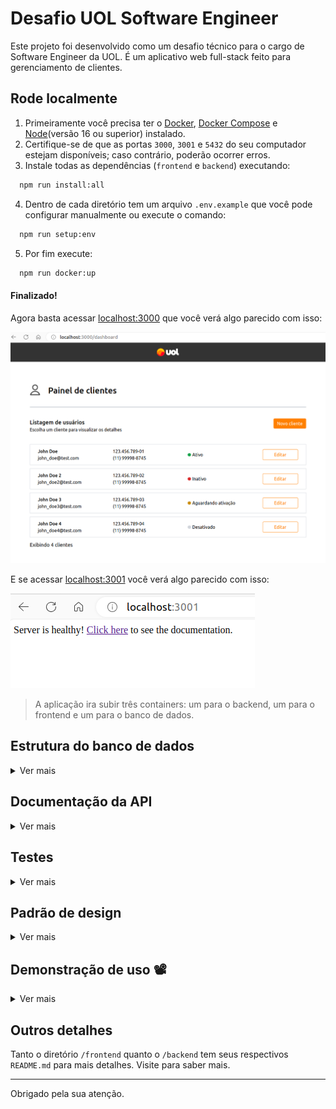# Desafio UOL Software Engineer

Este projeto foi desenvolvido como um desafio técnico para o cargo de Software Engineer da UOL.
É um aplicativo web full-stack feito para gerenciamento de clientes.

## Rode localmente

  1. Primeiramente você precisa ter o [Docker](https://docs.docker.com/engine/install/ubuntu/), [Docker Compose](https://docs.docker.com/compose/install/) e [Node](https://nodejs.org/en)(versão 16 ou superior) instalado.
  2. Certifique-se de que as portas `3000`, `3001` e `5432` do seu computador estejam disponíveis; caso contrário, poderão ocorrer erros.
  3. Instale todas as dependências (`frontend` e `backend`) executando:
  ```bash
    npm run install:all
  ```
  4. Dentro de cada diretório tem um arquivo `.env.example` que você pode configurar manualmente ou execute o comando:
  ```bash
    npm run setup:env
  ```
  5. Por fim execute:
  ```bash
    npm run docker:up
  ```
#### Finalizado! <br>
Agora basta acessar [localhost:3000](http://localhost:3000/) que você verá algo parecido com isso:

![healthy frontend](/assets/preview-frontend.png)

E se acessar [localhost:3001](http://localhost:3001/) você verá algo parecido com isso:

![healthy backend](/assets/preview-backend.png)

> A aplicação ira subir três containers: um para o backend, um para o frontend e um para o banco de dados.

## Estrutura do banco de dados
<details> <summary>Ver mais</summary>


O banco de dados utilizada foi o [Postgres](https://www.postgresql.org/) pela sua rapidez, versatilidade e facilidade de utilização. A estrutura escolhida foi a seguinte.

![db-structure](/assets/preview-db.png)
</details>

## Documentação da API

<details> <summary>Ver mais</summary>

### Criar cliente

![#f03c15](https://placehold.co/15x15/49CC90/49CC90.png) &nbsp;**POST**

```
/customer
```

| Parametro   | Tipo       | Descrição                           |
| :---------- | :--------- | :---------------------------------- |
| `fullName` | `string` | Obrigatório |
| `email` | `string` | Obrigatório |
| `phoneNumber` | `string` | Obrigatório |
| `cpf` | `string` | Obrigatório |
| `statusId` | `number` | Obrigatório |

<details> <summary> Retorno esperado </summary> 

* status code `201`

```bash
{
  "id": 1,
  "fullName": "Jorel",
  "email": "jorel@email.com",
  "phoneNumber": "11111111111",
  "cpf": "11111111111",
  "statusId": 1,
  "updatedAt": "2024-03-18T00:42:34.179Z",
  "createdAt": "2024-03-18T00:42:34.179Z"
}
```
</details>

___

### Atualizar cliente

![#f03c15](https://placehold.co/15x15/49CC90/49CC90.png) &nbsp;**POST**

```
/customer
```

| Parametro   | Tipo       | Descrição                           |
| :---------- | :--------- | :---------------------------------- |
| `id` | `number` | Obrigatório |
| `fullName` | `string` | Obrigatório |
| `email` | `string` | Obrigatório |
| `phoneNumber` | `string` | Obrigatório |
| `cpf` | `string` | Obrigatório |
| `statusId` | `number` | Obrigatório |

<details> <summary> Retorno esperado </summary> 

* status code `200`

```bash
{
  "id": 1,
  "fullName": "Jorel 2",
  "email": "jorel2@email.com",
  "phoneNumber": "33333333333",
  "cpf": "33333333333",
  "statusId": 2
}
```
</details>

___


### Buscar todos os clientes

![#f03c15](https://placehold.co/15x15/61AFFE/61AFFE.png) &nbsp;**GET**

```
/customer
```

| Query parametros   | Tipo       | Descrição                           |
| :---------- | :--------- | :---------------------------------- |
| `limit` | `string` | `10` valor padrão |
| `offset` | `string` | `0` valor padrão |

<details> <summary> Retorno esperado </summary> 

* status code `200`

```bash
[
  {
    "id": 1,
    "fullName": "Jorel",
    "email": "jorel@email.com",
    "cpf": "11111111111",
    "phoneNumber": "11111111111",
    "createdAt": "2024-03-18T00:42:34.179Z",
    "updatedAt": "2024-03-18T00:42:34.179Z",
    "status": {
      "name": "Ativo",
      "id": 1
    }
  },
  {
    "id": 2,
    "fullName": "Lara",
    "email": "lara@email.com",
    "cpf": "22222222222",
    "phoneNumber": "22222222222",
    "createdAt": "2024-03-18T00:42:34.179Z",
    "updatedAt": "2024-03-18T00:42:34.179Z",
    "status": {
      "name": "Inativo",
      "id": 2
    }
  },
]
```

</details>

___


### Buscar cliente por `id`

![#f03c15](https://placehold.co/15x15/61AFFE/61AFFE.png) &nbsp;**GET**

```
/customer/:id
```

<details> <summary> Retorno esperado </summary> 

* status code `200`

```bash
{
  "id": 1,
  "fullName": "Jorel",
  "email": "jorel@email.com",
  "cpf": "11111111111",
  "phoneNumber": "11111111111",
  "status": {
    "name": "Ativo",
    "id": 1
  },
  "createdAt": "2024-03-18T00:01:12.968Z",
  "updatedAt": "2024-03-18T00:01:12.968Z"
}
```

</details>

___


### Buscar todos os status

![#f03c15](https://placehold.co/15x15/61AFFE/61AFFE.png) &nbsp;**GET**

```
/status
```

<details> <summary> Retorno esperado </summary> 

* status code `200`

```bash
[
  {
    "id": 1,
    "name": "Ativo"
  },
  {
    "id": 2,
    "name": "Inativo"
  },
  {
    "id": 3,
    "name": "Aguardando ativação"
  },
  {
    "id": 4,
    "name": "Desativado"
  }
]
```

</details>

</details>


## Testes

<details> <summary>Ver mais</summary>

<br>

<details> <summary>Backend</summary>

Os testes unitários do `backend` foram feitos pelo `Mocha`, `Chai`, e `Sinon`. Também `nyc` foi utilizado para mostrar a cobertura.

### Executar

Para executar os testes:
```bash
  npm run test:backend:coverage
```

Se tudo ocorrer bem, você vera alguma coisa parecida com isso:
![preview-test-api-coverage](/assets/preview-tests-backend-coverage.png)

</details>

<details> <summary>Frontend</summary>

Os testes unitários do `frontend` foram feitos pelo `Jest` com auxílio do `Babel`.

### Executar

Para executar os testes:
```bash
  npm run test:frontend:coverage
```

Se tudo ocorrer bem, você vera alguma coisa parecida com isso:
![preview-test-api-coverage](/assets/preview-tests-frontend-coverage.png)

</details>

</details>


## Padrão de design

<details> <summary>Ver mais</summary>

<br>

<details> <summary>Backend</summary>

### Padrão de design MSC
#### Visão Geral
O padrão arquitetural MSC (Model, Service, Controller) fornece uma abordagem estruturada para construir APIs, segregando responsabilidades em camadas distintas: Model, Service e Controller. Essa separação aprimora a manutenibilidade, facilita a solução de problemas, promove a escalabilidade dentro da aplicação e facilidade nos testes de unidade.

#### Model
A camada Model serve como a interface para interações com o banco de dados. Ela encapsula todas as operações relacionadas ao banco de dados, como consulta, inserção, atualização e exclusão de dados. Ao lidar com essas tarefas, o Model garante a integridade e consistência dos dados, enquanto abstrai a complexidade do banco de dados de outras camadas.

#### Service
A camada Service encapsula a lógica de negócios e regras da aplicação. Ela utiliza as funcionalidades fornecidas pela camada Model e implementa a lógica principal necessária para processar solicitações. Essa camada orquestra diferentes operações, impõe regras de negócios e atua como intermediária entre o Controller e o Model.

#### Controller
A camada Controller serve como ponto de entrada para solicitações recebidas e lida com a interação com o cliente. Ele recebe solicitações, processa dados de entrada, chama os métodos de Service apropriados e gera respostas para enviar de volta ao cliente. O Controller garante que as respostas estejam no formato necessário e contenham as informações necessárias.

#### Vantagens
- Manutenibilidade: A separação de preocupações permite uma manutenção e atualizações mais fáceis. Cada camada pode ser modificada ou expandida sem afetar as outras, facilitando a gestão do código.
- Escalabilidade: A estrutura modular permite uma escalabilidade fácil, pois diferentes camadas podem ser escaladas independentemente com base nos requisitos da aplicação.
- Testes: As camadas distintas facilitam os testes unitários, pois cada camada pode ser testada separadamente, promovendo uma cobertura e confiabilidade de teste melhores.
</details>

<details> <summary>Frontend</summary>

# Padrão de Design SRP
#### Visão Geral
O padrão SRP (Single Responsibility Principle) aplicado ao frontend com React promove componentes de responsabilidade única, resultando em uma arquitetura modular e fácil de manter. Cada componente realiza uma única tarefa específica, facilitando a reutilização e simplificando a manutenção.

#### Componentes de Responsabilidade Única
Componentes independentes encapsulam funcionalidades únicas, sendo facilmente compostos para criar interfaces complexas. Essa abordagem facilita os testes unitários, pois cada componente pode ser testado separadamente, promovendo uma cobertura de teste mais abrangente e confiável.

#### Utilização do React
React permite a criação de interfaces declarativas e promove a modularidade do código. Os componentes são reutilizáveis e focados em uma única responsabilidade, facilitando o desenvolvimento e a manutenção da aplicação. A modularidade também beneficia os testes unitários, pois cada componente pode ser testado de forma isolada, garantindo a integridade do código.

#### Vantagens
- Modularidade: Facilita a compreensão, teste e manutenção do código.
- Reutilizabilidade: Reduz a duplicação de código e aumenta a produtividade.
- Facilidade de Manutenção: Permite alterações sem afetar outras partes da aplicação.
- Testabilidade: Componentes de responsabilidade única facilitam os testes unitários, promovendo uma cobertura de teste mais abrangente e confiável.


</details>


</details>

## Demonstração de uso 📽️

<details> <summary>Ver mais</summary>

<br>

<details> <summary>PC</summary>

![video-pc](./assets/preview-usage-pc.mp4)
</details>

<details> <summary>Smart Phone</summary>

![video-pc](./assets/preview-usage-mobile.mp4)
</details>

</details>


## Outros detalhes

Tanto o diretório `/frontend` quanto o `/backend` tem seus respectivos `README.md` para mais detalhes. Visite para saber mais.

___

Obrigado pela sua atenção.
